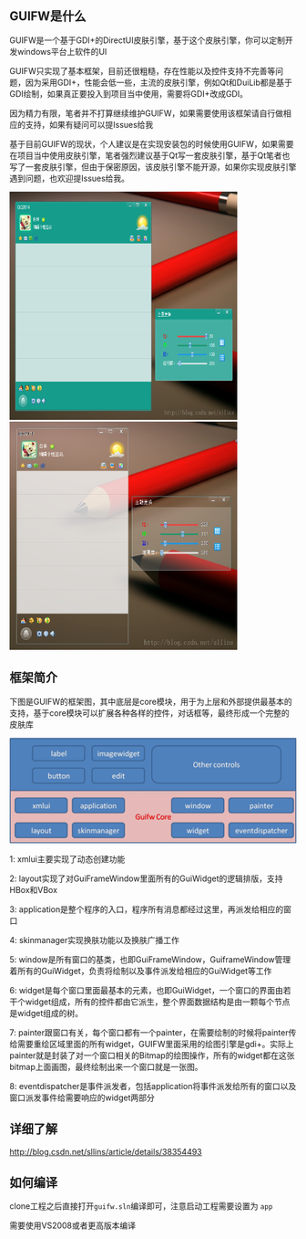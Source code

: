 ## GUIFW是什么

GUIFW是一个基于GDI+的DirectUI皮肤引擎，基于这个皮肤引擎，你可以定制开发windows平台上软件的UI

GUIFW只实现了基本框架，目前还很粗糙，存在性能以及控件支持不完善等问题，因为采用GDI+，性能会低一些，主流的皮肤引擎，例如Qt和DuiLib都是基于GDI绘制，如果真正要投入到项目当中使用，需要将GDI+改成GDI。

因为精力有限，笔者并不打算继续维护GUIFW，如果需要使用该框架请自行做相应的支持，如果有疑问可以提Issues给我

基于目前GUIFW的现状，个人建议是在实现安装包的时候使用GUIFW，如果需要在项目当中使用皮肤引擎，笔者强烈建议基于Qt写一套皮肤引擎，基于Qt笔者也写了一套皮肤引擎，但由于保密原因，该皮肤引擎不能开源，如果你实现皮肤引擎遇到问题，也欢迎提Issues给我。

<img src="https://github.com/arlins/GUIFW/blob/master/support-files/1.png" alt="支付宝扫码" width="400" height="400"/>
<img src="https://github.com/arlins/GUIFW/blob/master/support-files/4.png" alt="支付宝扫码" width="400" height="400"/>

## 框架简介

下图是GUIFW的框架图，其中底层是core模块，用于为上层和外部提供最基本的支持，基于core模块可以扩展各种各样的控件，对话框等，最终形成一个完整的皮肤库

![](https://github.com/arlins/GUIFW/blob/master/support-files/5.png)

1: xmlui主要实现了动态创建功能

2: layout实现了对GuiFrameWindow里面所有的GuiWidget的逻辑排版，支持HBox和VBox

3: application是整个程序的入口，程序所有消息都经过这里，再派发给相应的窗口

4: skinmanager实现换肤功能以及换肤广播工作

5: window是所有窗口的基类，也即GuiFrameWindow，GuiframeWindow管理着所有的GuiWidget，负责将绘制以及事件派发给相应的GuiWidget等工作

6: widget是每个窗口里面最基本的元素，也即GuiWidget，一个窗口的界面由若干个widget组成，所有的控件都由它派生，整个界面数据结构是由一颗每个节点是widget组成的树。

7: painter跟窗口有关，每个窗口都有一个painter，在需要绘制的时候将painter传给需要重绘区域里面的所有widget，GUIFW里面采用的绘图引擎是gdi+。实际上painter就是封装了对一个窗口相关的Bitmap的绘图操作，所有的widget都在这张bitmap上面画图，最终绘制出来一个窗口就是一张图。

8: eventdispatcher是事件派发者，包括application将事件派发给所有的窗口以及窗口派发事件给需要响应的widget两部分

## 详细了解

http://blog.csdn.net/sllins/article/details/38354493

## 如何编译

clone工程之后直接打开`guifw.sln`编译即可，注意启动工程需要设置为 `app`

需要使用VS2008或者更高版本编译

